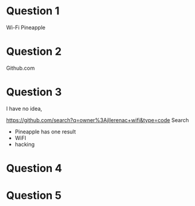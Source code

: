 # Question 1
Wi-Fi Pineapple


# Question 2
Github.com


# Question 3
I have no idea, 

https://github.com/search?q=owner%3Ajllerenac+wifi&type=code
Search 
- Pineapple
 has one result
- WiFI
- hacking


# Question 4

# Question 5



